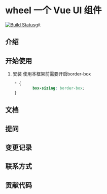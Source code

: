 # wheel 一个 Vue UI 组件
[![Build Status](https://www.travis-ci.org/TsaiJie/tsaiwheel-vue.svg?branch=master)](https://www.travis-ci.org/TsaiJie/tsaiwheel-vue)git
## 介绍
## 开始使用
1. 安装
使用本框架前需要开启border-box
```css
	* {
			box-sizing: border-box;
	}
```

## 文档
## 提问
## 变更记录
## 联系方式
## 贡献代码
